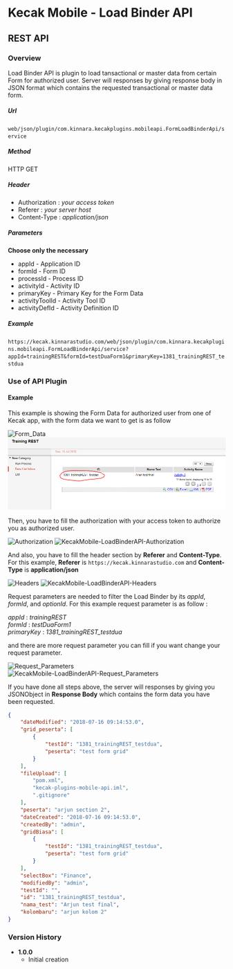 # Kecak Mobile - Load Binder API #

## REST API ##

### Overview ###

Load Binder API is plugin to load tansactional or master data from certain Form for authorized user. Server will responses by giving response body in JSON format which contains the requested transactional or master data form.

##### Url #####

`web/json/plugin/com.kinnara.kecakplugins.mobileapi.FormLoadBinderApi/service`

##### Method #####
HTTP GET

##### Header #####
* Authorization : *your access token*
* Referer : *your server host*
* Content-Type : *application/json*

##### Parameters #####
**Choose only the necessary**
* appId - Application ID
* formId - Form ID
* processId - Process ID
* activityId - Activity ID
* primaryKey - Primary Key for the Form Data
* activityToolId - Activity Tool ID
* activityDefId - Activity Definition ID

##### Example #####
`https://kecak.kinnarastudio.com/web/json/plugin/com.kinnara.kecakplugins.mobileapi.FormLoadBinderApi/service?appId=trainingREST&formId=testDuaForm1&primaryKey=1381_trainingREST_testdua`

### Use of API Plugin ###
#### Example ####
This example is showing the Form Data for authorized user from one of Kecak app, with the form data we want to get is as follow


![Form_Data](/uploads/cacc03d433bc16298a3c130d0e0b5976/Form_Data.PNG)
<img src="https://raw.githubusercontent.com/kinnara-digital-studio/kecak-workflow/master/docs/assets/KecakMobile-LoadBinderAPI-Form_Data.png" alt="KecakMobile-LoadBinderAPI-Form_Data" />


Then, you have to fill the authorization with your access token to authorize you as authorized user.


![Authorization](/uploads/05ac49e6c5f812b2107b89802005c0d4/Authorization.PNG)
<img src="https://raw.githubusercontent.com/kinnara-digital-studio/kecak-workflow/master/docs/assets/KecakMobile-LoadBinderAPI-Authorization.png" alt="KecakMobile-LoadBinderAPI-Authorization" />


And also, you have to fill the header section by **Referer** and **Content-Type**. For this example, **Referer** is `https://kecak.kinnarastudio.com` and **Content-Type** is **application/json**


![Headers](/uploads/696188b795c078740e980071f6eb3769/Headers.PNG)
<img src="https://raw.githubusercontent.com/kinnara-digital-studio/kecak-workflow/master/docs/assets/KecakMobile-LoadBinderAPI-Headers.png" alt="KecakMobile-LoadBinderAPI-Headers" />


Request parameters are needed to filter the Load Binder by its *appId*, *formId*, and *optionId*. For this example request parameter is as follow :

*appId*      : *trainingREST* <br/>
*formId*     : *testDuaForm1* <br/>
*primaryKey*   : *1381_trainingREST_testdua* <br/>


and there are more request parameter you can fill if you want change your request parameter.


![Request_Parameters](/uploads/42052c7bf149994f702eadf1f42c8fba/Request_Parameters.PNG)
<img src="https://raw.githubusercontent.com/kinnara-digital-studio/kecak-workflow/master/docs/assets/KecakMobile-LoadBinderAPI-Request_Parameters.png" alt="KecakMobile-LoadBinderAPI-Request_Parameters" />


If you have done all steps above, the server will responses by giving you JSONObject in **Response Body** which contains the form data you have been requested.

```json
{
    "dateModified": "2018-07-16 09:14:53.0",
    "grid_peserta": [
        {
            "testId": "1381_trainingREST_testdua",
            "peserta": "test form grid"
        }
    ],
    "fileUpload": [
        "pom.xml",
        "kecak-plugins-mobile-api.iml",
        ".gitignore"
    ],
    "peserta": "arjun section 2",
    "dateCreated": "2018-07-16 09:14:53.0",
    "createdBy": "admin",
    "gridBiasa": [
        {
            "testId": "1381_trainingREST_testdua",
            "peserta": "test form grid"
        }
    ],
    "selectBox": "Finance",
    "modifiedBy": "admin",
    "testId": "",
    "id": "1381_trainingREST_testdua",
    "nama_test": "Arjun test final",
    "kolombaru": "arjun kolom 2"
}
```

### Version History ###

*  **1.0.0**
   * Initial creation

